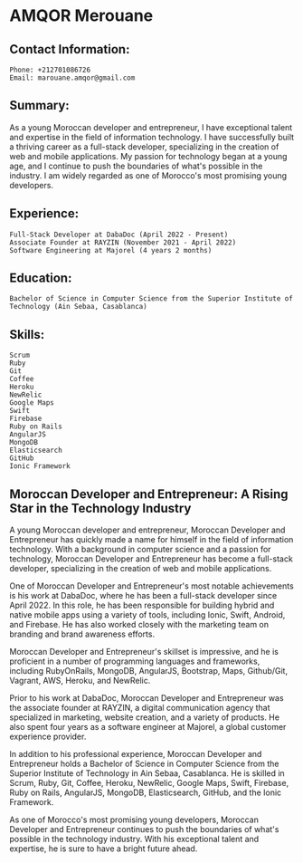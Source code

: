 # AMQOR Merouane

## Contact Information:

    Phone: +212701086726
    Email: marouane.amqor@gmail.com

## Summary:
As a young Moroccan developer and entrepreneur, I have exceptional talent and expertise in the field of information technology. I have successfully built a thriving career as a full-stack developer, specializing in the creation of web and mobile applications. My passion for technology began at a young age, and I continue to push the boundaries of what's possible in the industry. I am widely regarded as one of Morocco's most promising young developers.

## Experience:

    Full-Stack Developer at DabaDoc (April 2022 - Present)
    Associate Founder at RAYZIN (November 2021 - April 2022)
    Software Engineering at Majorel (4 years 2 months)

## Education:

    Bachelor of Science in Computer Science from the Superior Institute of Technology (Ain Sebaa, Casablanca)

## Skills:

    Scrum
    Ruby
    Git
    Coffee
    Heroku
    NewRelic
    Google Maps
    Swift
    Firebase
    Ruby on Rails
    AngularJS
    MongoDB
    Elasticsearch
    GitHub
    Ionic Framework

## Moroccan Developer and Entrepreneur: A Rising Star in the Technology Industry

A young Moroccan developer and entrepreneur, Moroccan Developer and Entrepreneur has quickly made a name for himself in the field of information technology. With a background in computer science and a passion for technology, Moroccan Developer and Entrepreneur has become a full-stack developer, specializing in the creation of web and mobile applications.

One of Moroccan Developer and Entrepreneur's most notable achievements is his work at DabaDoc, where he has been a full-stack developer since April 2022. In this role, he has been responsible for building hybrid and native mobile apps using a variety of tools, including Ionic, Swift, Android, and Firebase. He has also worked closely with the marketing team on branding and brand awareness efforts.

Moroccan Developer and Entrepreneur's skillset is impressive, and he is proficient in a number of programming languages and frameworks, including RubyOnRails, MongoDB, AngularJS, Bootstrap, Maps, Github/Git, Vagrant, AWS, Heroku, and NewRelic.

Prior to his work at DabaDoc, Moroccan Developer and Entrepreneur was the associate founder at RAYZIN, a digital communication agency that specialized in marketing, website creation, and a variety of products. He also spent four years as a software engineer at Majorel, a global customer experience provider.

In addition to his professional experience, Moroccan Developer and Entrepreneur holds a Bachelor of Science in Computer Science from the Superior Institute of Technology in Ain Sebaa, Casablanca. He is skilled in Scrum, Ruby, Git, Coffee, Heroku, NewRelic, Google Maps, Swift, Firebase, Ruby on Rails, AngularJS, MongoDB, Elasticsearch, GitHub, and the Ionic Framework.

As one of Morocco's most promising young developers, Moroccan Developer and Entrepreneur continues to push the boundaries of what's possible in the technology industry. With his exceptional talent and expertise, he is sure to have a bright future ahead.
